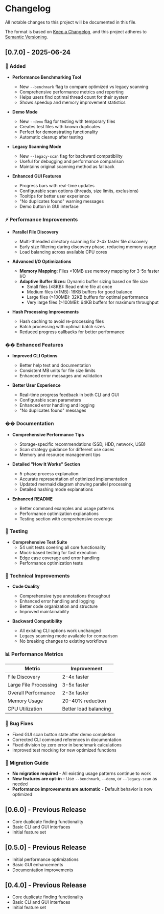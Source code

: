 # Changelog

All notable changes to this project will be documented in this file.

The format is based on [Keep a Changelog](https://keepachangelog.com/en/1.0.0/),
and this project adheres to [Semantic Versioning](https://semver.org/spec/v2.0.0.html).

## [0.7.0] - 2025-06-24

### 🚀 Added
- **Performance Benchmarking Tool**
  - New `--benchmark` flag to compare optimized vs legacy scanning
  - Comprehensive performance metrics and reporting
  - Helps users find optimal thread count for their system
  - Shows speedup and memory improvement statistics

- **Demo Mode**
  - New `--demo` flag for testing with temporary files
  - Creates test files with known duplicates
  - Perfect for demonstrating functionality
  - Automatic cleanup after testing

- **Legacy Scanning Mode**
  - New `--legacy-scan` flag for backward compatibility
  - Useful for debugging and performance comparison
  - Maintains original scanning method as fallback

- **Enhanced GUI Features**
  - Progress bars with real-time updates
  - Configurable scan options (threads, size limits, exclusions)
  - Tooltips for better user experience
  - "No duplicates found" warning messages
  - Demo button in GUI interface

### ⚡ Performance Improvements
- **Parallel File Discovery**
  - Multi-threaded directory scanning for 2-4x faster file discovery
  - Early size filtering during discovery phase, reducing memory usage
  - Load balancing across available CPU cores

- **Advanced I/O Optimizations**
  - **Memory Mapping**: Files >10MB use memory mapping for 3-5x faster I/O
  - **Adaptive Buffer Sizes**: Dynamic buffer sizing based on file size
    - Small files (≤8KB): Read entire file at once
    - Medium files (≤1MB): 16KB buffers for good balance
    - Large files (≤100MB): 32KB buffers for optimal performance
    - Very large files (>100MB): 64KB buffers for maximum throughput

- **Hash Processing Improvements**
  - Hash caching to avoid re-processing files
  - Batch processing with optimal batch sizes
  - Reduced progress callbacks for better performance

### �� Enhanced Features
- **Improved CLI Options**
  - Better help text and documentation
  - Consistent MB units for file size limits
  - Enhanced error messages and validation

- **Better User Experience**
  - Real-time progress feedback in both CLI and GUI
  - Configurable scan parameters
  - Enhanced error handling and logging
  - "No duplicates found" messages

### �� Documentation
- **Comprehensive Performance Tips**
  - Storage-specific recommendations (SSD, HDD, network, USB)
  - Scan strategy guidance for different use cases
  - Memory and resource management tips

- **Detailed "How It Works" Section**
  - 5-phase process explanation
  - Accurate representation of optimized implementation
  - Updated mermaid diagram showing parallel processing
  - Detailed hashing mode explanations

- **Enhanced README**
  - Better command examples and usage patterns
  - Performance optimization explanations
  - Testing section with comprehensive coverage

### 🧪 Testing
- **Comprehensive Test Suite**
  - 54 unit tests covering all core functionality
  - Mock-based testing for fast execution
  - Edge case coverage and error handling
  - Performance optimization tests

### 🔧 Technical Improvements
- **Code Quality**
  - Comprehensive type annotations throughout
  - Enhanced error handling and logging
  - Better code organization and structure
  - Improved maintainability

- **Backward Compatibility**
  - All existing CLI options work unchanged
  - Legacy scanning mode available for comparison
  - No breaking changes to existing workflows

### 📊 Performance Metrics
| Metric | Improvement |
|--------|-------------|
| File Discovery | 2-4x faster |
| Large File Processing | 3-5x faster |
| Overall Performance | 2-3x faster |
| Memory Usage | 20-40% reduction |
| CPU Utilization | Better load balancing |

### 🐛 Bug Fixes
- Fixed GUI scan button state after demo completion
- Corrected CLI command references in documentation
- Fixed division by zero error in benchmark calculations
- Improved test mocking for new optimized functions

### 🔄 Migration Guide
- **No migration required** - All existing usage patterns continue to work
- **New features are opt-in** - Use `--benchmark`, `--demo`, or `--legacy-scan` as needed
- **Performance improvements are automatic** - Default behavior is now optimized

## [0.6.0] - Previous Release
- Core duplicate finding functionality
- Basic CLI and GUI interfaces
- Initial feature set

## [0.5.0] - Previous Release
- Initial performance optimizations
- Basic GUI enhancements
- Documentation improvements

## [0.4.0] - Previous Release
- Core duplicate finding functionality
- Basic CLI and GUI interfaces
- Initial feature set